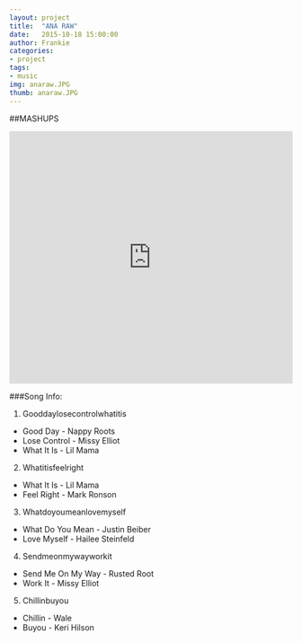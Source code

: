 ```yaml
---
layout: project
title:  "ANA RAW"
date:   2015-10-18 15:00:00
author: Frankie
categories:
- project
tags:
- music
img: anaraw.JPG
thumb: anaraw.JPG
---
```

##MASHUPS
<iframe width="100%" height="450" scrolling="no" frameborder="no" src="https://w.soundcloud.com/player/?url=https%3A//api.soundcloud.com/playlists/156469094&amp;auto_play=false&amp;hide_related=false&amp;show_comments=true&amp;show_user=true&amp;show_reposts=false&amp;visual=true"></iframe>

###Song Info:
1. Gooddaylosecontrolwhatitis
  * Good Day - Nappy Roots
  * Lose Control - Missy Elliot
  * What It Is - Lil Mama
2. Whatitisfeelright
  * What It Is - Lil Mama
  * Feel Right - Mark Ronson
3. Whatdoyoumeanlovemyself
  * What Do You Mean - Justin Beiber
  * Love Myself - Hailee Steinfeld
4. Sendmeonmywayworkit
  * Send Me On My Way - Rusted Root
  * Work It - Missy Elliot
5. Chillinbuyou
  * Chillin - Wale
  * Buyou - Keri Hilson